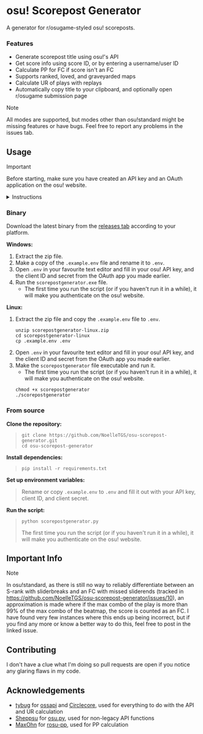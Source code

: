# osu! Scorepost Generator
A generator for r/osugame-styled osu! scoreposts.
### Features
- Generate scorepost title using osu!'s API
- Get score info using score ID, or by entering a username/user ID
- Calculate PP for FC if score isn't an FC
- Supports ranked, loved, and graveyarded maps
- Calculate UR of plays with replays
- Automatically copy title to your clipboard, and optionally open r/osugame submission page

> [!NOTE]
> All modes are supported, but modes other than osu!standard might be missing features or have bugs. Feel free to report any problems in the issues tab.

## Usage
> [!IMPORTANT]
> Before starting, make sure you have created an API key and an OAuth application on the osu! website.
> <details>
> <summary>Instructions</summary>
> 
> Go to your <a href="https://osu.ppy.sh/home/account/edit">osu! settings page</a> and click "New OAuth Application" near the bottom, give it any name you want, and add "http://localhost:7270/" as a callback URL.
> Copy the client ID and client secret for later.
> 
> 
> Under the "Legacy API" tab, create an API key.
> The application name and URL can be whatever you like. Copy the API key for later.
> </details>

### Binary
Download the latest binary from the [releases tab](https://github.com/NoelleTGS/osu-scorepost-generator/releases) according to your platform.

**Windows:**
1. Extract the zip file.
2. Make a copy of the `.example.env` file and rename it to `.env`.
3. Open `.env` in your favourite text editor and fill in your osu! API key, and the client ID and secret from the OAuth app you made earlier.
4. Run the `scorepostgenerator.exe` file.
   - The first time you run the script (or if you haven't run it in a while), it will make you authenticate on the osu! website.

**Linux:** 
1. Extract the zip file and copy the `.example.env` file to `.env`.
    ```shell
    unzip scorepostgenerator-linux.zip
    cd scorepostgenerator-linux
    cp .example.env .env
    ```
2. Open `.env` in your favourite text editor and fill in your osu! API key, and the client ID and secret from the OAuth app you made earlier.
3. Make the `scorepostgenerator` file executable and run it. 
    - The first time you run the script (or if you haven't run it in a while), it will make you authenticate on the osu! website.
    ```shell
    chmod +x scorepostgenerator
    ./scorepostgenerator
    ```
### From source
**Clone the repository:**
> ```
> git clone https://github.com/NoelleTGS/osu-scorepost-generator.git
> cd osu-scorepost-generator
> ```
**Install dependencies:**
> ```
> pip install -r requirements.txt
> ```
**Set up environment variables:**
> Rename or copy `.example.env` to `.env` and fill it out with your API key, client ID, and client secret.

**Run the script:**
> ```
> python scorepostgenerator.py
> ```
> The first time you run the script (or if you haven't run it in a while), it will make you authenticate on the osu! website.

## Important Info
> [!NOTE]
> In osu!standard, as there is still no way to reliably differentiate between an S-rank with sliderbreaks and an FC with missed sliderends (tracked in https://github.com/NoelleTGS/osu-scorepost-generator/issues/10), an approximation is made where if the max combo of the play is more than 99% of the max combo of the beatmap, the score is counted as an FC. I have found very few instances where this ends up being incorrect, but if you find any more or know a better way to do this, feel free to post in the linked issue.

## Contributing
I don't have a clue what I'm doing so pull requests are open if you notice any glaring flaws in my code.

## Acknowledgements
- [tybug](https://github.com/tybug) for [ossapi](https://github.com/tybug/ossapi) and [Circlecore](https://github.com/circleguard/circlecore), used for everything to do with the API and UR calculation
- [Sheppsu](https://github.com/Sheppsu) for [osu.py](https://github.com/Sheppsu/osu.py), used for non-legacy API functions
- [MaxOhn](https://github.com/MaxOhn) for [rosu-pp](https://github.com/MaxOhn/rosu-pp), used for PP calculation

